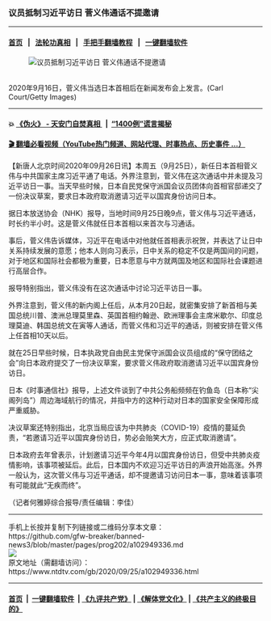 ### 议员抵制习近平访日 菅义伟通话不提邀请
------------------------

#### [首页](https://github.com/gfw-breaker/banned-news3/blob/master/README.md) &nbsp;&nbsp;|&nbsp;&nbsp; [法轮功真相](https://github.com/begood0513/basic/blob/master/README.md)  &nbsp;&nbsp;|&nbsp;&nbsp; [手把手翻墙教程](https://github.com/gfw-breaker/guides/wiki)  &nbsp;&nbsp;|&nbsp;&nbsp; [一键翻墙软件](https://github.com/gfw-breaker/nogfw/blob/master/README.md)  



<div><div class="featured_image">
 <figure>
  <img alt="议员抵制习近平访日 菅义伟通话不提邀请" src="https://i.ntdtv.com/assets/uploads/2020/09/GettyImages-1228543314-800x450.jpg"/>
 </figure><br/>
 <span class="caption">
  2020年9月16日，菅义伟当选日本首相后在新闻发布会上发言。(Carl Court/Getty Images)
 </span>
</div>
</div><hr/>

#### 💥 [《伪火》 - 天安门自焚真相 ](http://158.247.195.190:10000/videos/blog/weihuo.html)&nbsp; |&nbsp; [“1400例”谎言揭秘  ](http://158.247.195.190:10000/videos/blog/jiexi1400.html)

#### [ 🎬  翻墙必看视频（YouTube热门频道、网站代理、时事热点、历史事件 ...）](https://github.com/gfw-breaker/links/blob/master/banned.md)

<div><div class="post_content" itemprop="articleBody">
 <p>
  【新唐人北京时间2020年09月26日讯】本周五（9月25日），新任日本首相菅义伟与中共国家主席习近平通了电话。外界注意到，菅义伟在这次通话中并未提及习近平访日一事。当天早些时候，日本自民党保守派国会议员团体向首相官邸递交了一份决议草案，要求日本政府取消邀请习近平以国宾身份访问日本。
 </p>
 <p>
  据日本放送协会（NHK）报导，当地时间9月25日晚9点，菅义伟与习近平通话，时长约半小时。这是菅义伟就任日本首相以来首次与习通话。
 </p>
 <p>
  事后，菅义伟告诉媒体，习近平在电话中对他就任首相表示祝贺，并表达了让日中关系持续发展的意愿；他本人则向习表示，日中关系的稳定不仅是两国间的问题，对于地区和国际社会都极为重要，日本愿意与中方就两国及地区和国际社会课题进行高层合作。
 </p>
 <p>
  报导特别指出，菅义伟没有在这次通话中讨论习近平访日一事。
 </p>
 <p>
  外界注意到，菅义伟的新内阁上任后，从本月20日起，就密集安排了新首相与美国总统川普、澳洲总理莫里森、英国首相约翰逊、欧洲理事会主席米歇尔、印度总理莫迪、韩国总统文在寅等人通话，而菅义伟和习近平的通话，则被安排在菅义伟上任首相10天以后。
 </p>
 <p>
  就在25日早些时候，日本执政党自由民主党保守派国会议员组成的“保守团结之会”向日本政府提交了一份决议草案，要求菅义伟政府取消邀请习近平以国宾身份访日。
 </p>
 <p>
  日本《时事通信社》报导，上述文件谈到了中共公务船频频在钓鱼岛（日本称“尖阁列岛”）周边海域航行的情况，并指中方的这种行动对日本的国家安全保障形成严重威胁。
 </p>
 <p>
  决议草案还特别指出，北京当局应该为中共肺炎（COVID-19）疫情的蔓延负责，“若邀请习近平以国宾身份访日，势必会贻笑大方，应正式取消邀请”。
 </p>
 <p>
  日本政府去年曾表示，计划邀请习近平今年4月以国宾身份访日，但受中共肺炎疫情影响，该事项被延后。此后，日本国内不欢迎习近平访日的声浪开始高涨。外界一般认为，这次菅义伟与习近平通话，却不提邀请习访问日本一事，意味着该事项有可能就此“无疾而终”。
 </p>
 <p>
  （记者何雅婷综合报导/责任编辑：李佳）
 </p>
 <div class="single_ad">
 </div>
</div>
</div>
<hr/>
手机上长按并复制下列链接或二维码分享本文章：<br/>
https://github.com/gfw-breaker/banned-news3/blob/master/pages/prog202/a102949336.md <br/>
<a href='https://github.com/gfw-breaker/banned-news3/blob/master/pages/prog202/a102949336.md'><img src='https://github.com/gfw-breaker/banned-news3/blob/master/pages/prog202/a102949336.md.png'/></a> <br/>
原文地址（需翻墙访问）：https://www.ntdtv.com/gb/2020/09/25/a102949336.html


------------------------
#### [首页](https://github.com/gfw-breaker/banned-news3/blob/master/README.md) &nbsp;|&nbsp; [一键翻墙软件](https://github.com/gfw-breaker/nogfw/blob/master/README.md) &nbsp;| [《九评共产党》](https://github.com/gfw-breaker/9ping.md/blob/master/README.md#九评之一评共产党是什么) | [《解体党文化》](https://github.com/gfw-breaker/jtdwh.md/blob/master/README.md) | [《共产主义的终极目的》](https://github.com/gfw-breaker/gczydzjmd.md/blob/master/README.md)


<img src='http://gfw-breaker.win/banned-news3/pages/prog202/a102949336.md' width='0px' height='0px'/>
